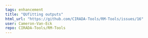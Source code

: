 ```yaml
---
tags: enhancement
title: "QUfitting outputs"
html_url: "https://github.com/CIRADA-Tools/RM-Tools/issues/16"
user: Cameron-Van-Eck
repo: CIRADA-Tools/RM-Tools
---
```


